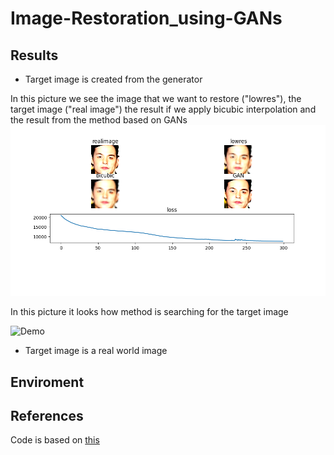 # Image-Restoration_using-GANs

## Results
- Target image is created from the generator

In this picture we see the image that we want to restore ("lowres"), the target image ("real image") the result if we apply      bicubic interpolation and the result from the method based on GANs
![Demo](assets/Figure_1.png)

In this picture it looks how method is searching for the target image

![Demo](assets/animation.gif)


- Target image is a real world image

## Enviroment

## References
Code is based on [this](https://colab.research.google.com/github/tensorflow/hub/blob/master/examples/colab/tf_hub_generative_image_module.ipynb#scrollTo=KUu4vOt5zI9d)
